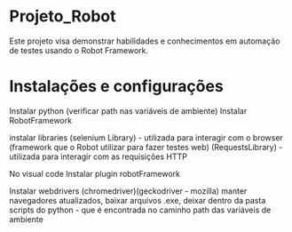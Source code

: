 # Projeto_Robot
Este projeto visa demonstrar habilidades e conhecimentos em automação de testes usando o Robot Framework.

# Instalações e configurações

Instalar python (verificar path nas variáveis de ambiente)
Instalar RobotFramework

instalar libraries 
(selenium Library) - utilizada para interagir com o browser (framework que o Robot utilizar para fazer testes web)
(RequestsLibrary) - utilizada para interagir com as requisições HTTP

No visual code 
	Instalar plugin robotFramework

Instalar webdrivers (chromedriver)(geckodriver - mozilla)
manter navegadores atualizados, baixar arquivos .exe, deixar dentro da pasta scripts do python - que é encontrada no caminho path das variáveis de ambiente


